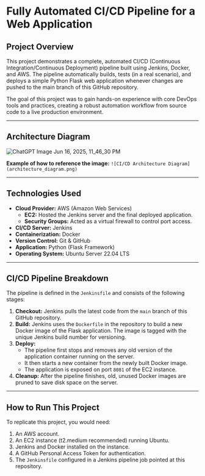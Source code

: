 # Fully Automated CI/CD Pipeline for a Web Application

## Project Overview

This project demonstrates a complete, automated CI/CD (Continuous Integration/Continuous Deployment) pipeline built using Jenkins, Docker, and AWS. The pipeline automatically builds, tests (in a real scenario), and deploys a simple Python Flask web application whenever changes are pushed to the main branch of this GitHub repository.

The goal of this project was to gain hands-on experience with core DevOps tools and practices, creating a robust automation workflow from source code to a live production environment.

---

## Architecture Diagram
![ChatGPT Image Jun 16, 2025, 11_46_30 PM](https://github.com/user-attachments/assets/444101de-5e8f-4e15-9b6f-f978b7ae152d)


**Example of how to reference the image:**
`![CI/CD Architecture Diagram](architecture_diagram.png)`

---

## Technologies Used

* **Cloud Provider:** AWS (Amazon Web Services)
    * **EC2:** Hosted the Jenkins server and the final deployed application.
    * **Security Groups:** Acted as a virtual firewall to control port access.
* **CI/CD Server:** Jenkins
* **Containerization:** Docker
* **Version Control:** Git & GitHub
* **Application:** Python (Flask Framework)
* **Operating System:** Ubuntu Server 22.04 LTS

---

## CI/CD Pipeline Breakdown

The pipeline is defined in the `Jenkinsfile` and consists of the following stages:

1.  **Checkout:** Jenkins pulls the latest code from the `main` branch of this GitHub repository.
2.  **Build:** Jenkins uses the `Dockerfile` in the repository to build a new Docker image of the Flask application. The image is tagged with the unique Jenkins build number for versioning.
3.  **Deploy:**
    * The pipeline first stops and removes any old version of the application container running on the server.
    * It then starts a new container from the newly built Docker image.
    * The application is exposed on port `8081` of the EC2 instance.
4.  **Cleanup:** After the pipeline finishes, old, unused Docker images are pruned to save disk space on the server.

---

## How to Run This Project

To replicate this project, you would need:

1.  An AWS account.
2.  An EC2 instance (t2.medium recommended) running Ubuntu.
3.  Jenkins and Docker installed on the instance.
4.  A GitHub Personal Access Token for authentication.
5.  The `Jenkinsfile` configured in a Jenkins pipeline job pointed at this repository.
